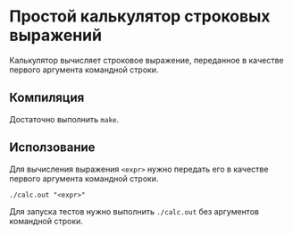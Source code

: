 # Простой калькулятор строковых выражений
Калькулятор вычисляет строковое выражение, переданное в качестве первого аргумента командной строки.

##  Компиляция
Достаточно выполнить `make`.

## Исползование
Для вычисления выражения `<expr>` нужно передать его в качестве первого аргумента командной строки.

    ./calc.out "<expr>"
    
Для запуска тестов нужно выполнить `./calc.out` без аргументов командной строки.

